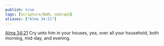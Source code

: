 ```yaml
---
publish: true
tags: [Scripture/BoM, noGraph]
aliases: ["Alma 34:21"]
---
```

[Alma 34:21](https://churchofjesuschrist.org/study/scriptures/bofm/alma/34?lang=eng&id=p21#p21) Cry unto him in your houses, yea, over all your household, both morning, mid-day, and evening.
